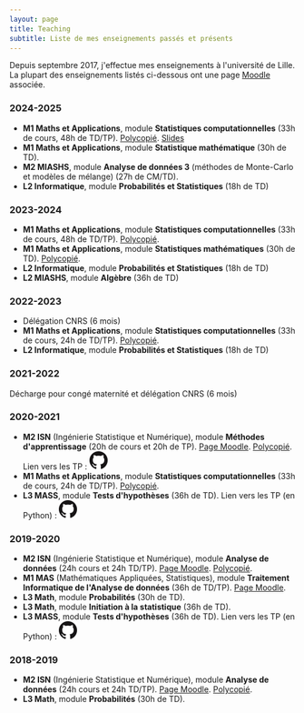 ```yaml
---
layout: page
title: Teaching
subtitle: Liste de mes enseignements passés et présents
---
```



Depuis septembre 2017, j'effectue mes enseignements à l'université de Lille. La plupart des enseignements listés ci-dessous ont une page [Moodle](https://moodle.univ-lille.fr/) associée.

### 2024-2025
- **M1 Maths et Applications**, module **Statistiques computationnelles** (33h de cours, 48h de TD/TP). [Polycopié](files/Poly_StatComp.pdf). [Slides](https://baeyc.github.io/slides-statcomp/slides_2025.html)
- **M1 Maths et Applications**, module **Statistique mathématique** (30h de TD). 
- **M2 MIASHS**, module **Analyse de données 3** (méthodes de Monte-Carlo et modèles de mélange) (27h de CM/TD). 
- **L2 Informatique**, module **Probabilités et Statistiques** (18h de TD)

### 2023-2024
- **M1 Maths et Applications**, module **Statistiques computationnelles** (33h de cours, 48h de TD/TP). [Polycopié](files/Poly_StatComp.pdf).
- **M1 Maths et Applications**, module **Statistiques mathématiques** (30h de TD). [Polycopié](files/Poly_StatComp.pdf).
- **L2 Informatique**, module **Probabilités et Statistiques** (18h de TD)
- **L2 MIASHS**, module **Algèbre** (36h de TD)

### 2022-2023
- Délégation CNRS (6 mois)
- **M1 Maths et Applications**, module **Statistiques computationnelles** (33h de cours, 24h de TD/TP). [Polycopié](files/Poly_StatComp.pdf).
- **L2 Informatique**, module **Probabilités et Statistiques** (18h de TD)

### 2021-2022
Décharge pour congé maternité et délégation CNRS (6 mois)

### 2020-2021
- **M2 ISN** (Ingénierie Statistique et Numérique), module **Méthodes d'apprentissage** (20h de cours et 20h de TP). [Page Moodle](https://moodle.univ-lille.fr/course/view.php?id=1470).
   [Polycopié](files/Poly_AD.pdf).
 Lien vers les TP : [![Github](/img/GitHub-Mark-32px.png)](https://github.com/baeyc/tp-ad-m2isn)
- **M1 Maths et Applications**, module **Statistiques computationnelles** (33h de cours, 24h de TD/TP). [Polycopié](files/Poly_StatComp.pdf).
- **L3 MASS**, module **Tests d'hypothèses** (36h de TD). Lien vers les TP (en Python) : [![Github](/img/GitHub-Mark-32px.png)](https://github.com/baeyc/tpTestsL3MASS)

### 2019-2020
- **M2 ISN** (Ingénierie Statistique et Numérique), module **Analyse de données** (24h cours et 24h TD/TP). [Page Moodle](https://moodle.univ-lille.fr/course/view.php?id=1470).
   [Polycopié](files/Poly_AD.pdf).
- **M1 MAS** (Mathématiques Appliquées, Statistiques), module **Traitement Informatique de l'Analyse de données** (36h de TD/TP). [Page Moodle](https://moodle.univ-lille.fr/course/view.php?id=9529).
- **L3 Math**, module **Probabilités** (30h de TD).
- **L3 Math**, module **Initiation à la statistique** (36h de TD).
- **L3 MASS**, module **Tests d'hypothèses** (36h de TD). Lien vers les TP (en Python) : [![Github](/img/GitHub-Mark-32px.png)](https://github.com/baeyc/tpTestsL3MASS)

### 2018-2019 
- **M2 ISN** (Ingénierie Statistique et Numérique), module **Analyse de données** (24h cours et 24h TD/TP). [Page Moodle](https://moodle.univ-lille.fr/course/view.php?id=1470). [Polycopié](files/Poly_AD.pdf).
- **L3 Math**, module **Probabilités** (30h de TD).



